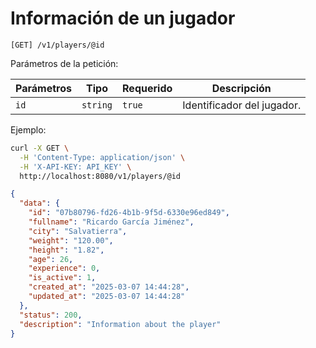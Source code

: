 # Información de un jugador

```
[GET] /v1/players/@id
```

Parámetros de la petición:

| Parámetros | Tipo | Requerido | Descripción |
| ---------- | ---- | --------- | ----------- |
| `id` | `string` | `true` | Identificador del jugador. |

Ejemplo:

```bash
curl -X GET \
  -H 'Content-Type: application/json' \
  -H 'X-API-KEY: API_KEY' \
  http://localhost:8080/v1/players/@id
```

```json
{
  "data": {
    "id": "07b80796-fd26-4b1b-9f5d-6330e96ed849",
    "fullname": "Ricardo García Jiménez",
    "city": "Salvatierra",
    "weight": "120.00",
    "height": "1.82",
    "age": 26,
    "experience": 0,
    "is_active": 1,
    "created_at": "2025-03-07 14:44:28",
    "updated_at": "2025-03-07 14:44:28"
  },
  "status": 200,
  "description": "Information about the player"
}
```
